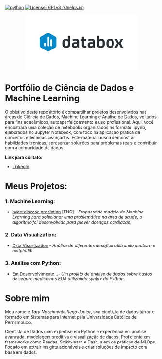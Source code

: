 [](https://www.linkedin.com/in/tary-nascimento-r-junior/) [![python](https://img.shields.io/badge/python-v3.9-yellowgreen)](https://www.python.org/downloads/) [![License: GPLv3 (shields.io)](https://img.shields.io/badge/License-GPLv3-yellow.svg)](https://perso.crans.org/besson/LICENSE.html)



<p align = 'center'><img src="logo/AI-gestuurde analyse en rapportage met Databox - Daitabase.jpg" style="zoom:50%;" /> </p>


# Portfólio de Ciência de Dados e Machine Learning

O objetivo deste repositório é compartilhar projetos desenvolvidos nas áreas de Ciência de Dados, Machine Learning e Análise de Dados, voltados para fins acadêmicos, autoaperfeiçoamento e uso profissional. Aqui, você encontrará uma coleção de notebooks organizados no formato .ipynb, elaborados no Jupyter Notebook, com foco na aplicação prática de conceitos e técnicas avançadas. Este material busca demonstrar habilidades técnicas, apresentar soluções para problemas reais e contribuir com a comunidade de dados.

**Link para contato:**

* [LinkedIn](https://www.linkedin.com/in/tary-nascimento-r-junior/)

# Meus Projetos:

### 1. Machine Learning:
* [heart disease prediction](https://github.com/TN-Junior/previsao-doencas-cardiacas/blob/main/prev_doencas_cardiacas.ipynb) [ENG] - *Proposta de modelo de Machine Learning para solucionar uma problemática na área de saúde, o algoritmo foi desenvolvido para prever doenças cardíacas.*


### 2. Data Visualization:

* [Data Visualization](https://github.com/TN-Junior/data_visualization/blob/main/seaborn.ipynb) - *Análise de diferentes desáfios utilizando seaborn e matplotlib*


### 3. Análise com Python:

* [Em Desenvolvimento...](https://github.com/)-  *Um projeto de análise de dados sobre custos de seguro médico nos EUA utilizando syntax do Python.*

# Sobre mim

Meu nome é *Tary Nascimento Rego Junior*, sou cientista de dados júnior e formado em Sistemas para Internet pela Universidade Católica de Pernambuco.

Cientista de Dados com expertise em Python e experiência em análise avançada, modelagem preditiva e visualização de dados. Proficiente em frameworks como Pandas, Scikit-learn e Dash, além de práticas de MLOps. Focado em extrair insights acionáveis e criar soluções de impacto com base em dados.

